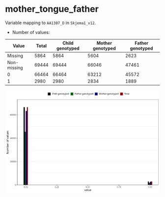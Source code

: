 # mother_tongue_father
Variable mapping to `AA1307_D` in `Skjema1_v12`.
- Number of values:

| Value | Total | Child genotyped | Mother genotyped | Father genotyped |
| ----- | ----- | --------------- | ---------------- | ---------------- |
| Missing | 5864 | 5864 | 5604 | 2623 |
| Non-missing | 69444 | 69444 | 66046 | 47461 |
| 0 | 66464 | 66464 | 63212 | 45572 |
| 1 | 2980 | 2980 | 2834 | 1889 |



![](mother_tongue_father_n.png)



